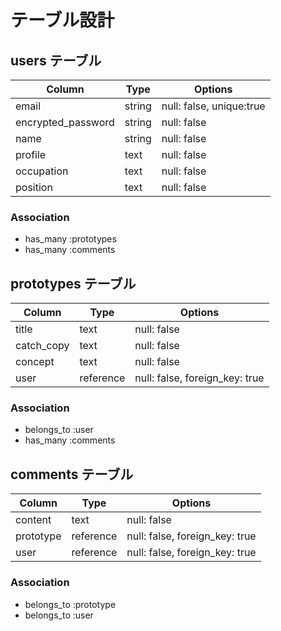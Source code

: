 # テーブル設計

## users テーブル

| Column             | Type   | Options     |
| ------------------- | ------ | ------------------------ |
| email               | string | null: false, unique:true |
| encrypted_password  | string | null: false              |
| name                | string | null: false              |
| profile             | text   | null: false              |
| occupation          | text   | null: false              |
| position            | text   | null: false              |

<!-- ユニーク制約 → unique:true -->

### Association

- has_many :prototypes
- has_many :comments

## prototypes テーブル

| Column     | Type      | Options                        |
| ---------- | --------- | ------------------------------ |
| title      | text      | null: false                    |
| catch_copy | text      | null: false                    |
| concept    | text      | null: false                    |
| user       | reference | null: false, foreign_key: true |

### Association

- belongs_to :user
- has_many :comments

## comments テーブル

| Column    | Type      | Options                        |
| --------- | --------- | ------------------------------ |
| content   | text      | null: false                    |
| prototype | reference | null: false, foreign_key: true |
| user      | reference | null: false, foreign_key: true |

### Association

- belongs_to :prototype
- belongs_to :user